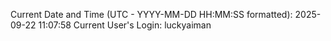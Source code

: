 Current Date and Time (UTC - YYYY-MM-DD HH:MM:SS formatted): 2025-09-22 11:07:58
Current User's Login: luckyaiman

